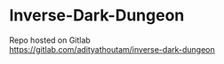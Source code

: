 # Inverse-Dark-Dungeon
Repo hosted on Gitlab\
https://gitlab.com/adityathoutam/inverse-dark-dungeon

